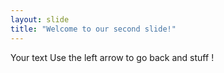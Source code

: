 ```yaml
---
layout: slide
title: "Welcome to our second slide!"
---
```

Your text
Use the left arrow to go back and stuff  !


